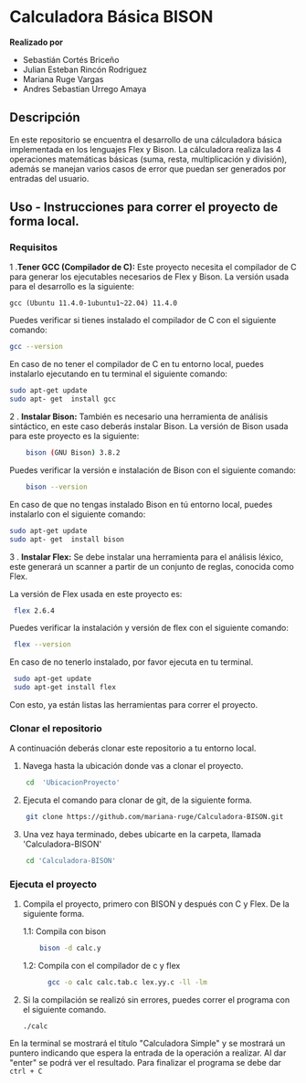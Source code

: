 # Calculadora Básica BISON

**Realizado por** 
- Sebastián Cortés Briceño
- Julian Esteban Rincón Rodriguez
- Mariana Ruge Vargas
-  Andres Sebastian Urrego Amaya

## Descripción
En este repositorio se encuentra el desarrollo de una cálculadora básica implementada en los lenguajes Flex y Bison. La cálculadora realiza las 4 operaciones matemáticas básicas (suma, resta, multiplicación y división), además se manejan varios casos de error que puedan ser generados por entradas del usuario. 

## Uso - Instrucciones para correr el proyecto de forma local.

### Requisitos
1 .**Tener GCC  (Compilador de C):**
Este proyecto necesita el compilador de C para generar los ejecutables necesarios de Flex y Bison. La versión usada para el desarrollo es la siguiente:

    gcc (Ubuntu 11.4.0-1ubuntu1~22.04) 11.4.0

Puedes verificar si tienes instalado el compilador de C con el siguiente comando:
```bash
gcc --version
```
En caso de no tener el compilador de C en tu entorno local, puedes instalarlo  ejecutando en tu terminal el siguiente comando:
```bash
sudo apt-get update
sudo apt- get  install gcc
```

2 .  **Instalar Bison:**
También es necesario una herramienta de análisis sintáctico, en este caso deberás instalar Bison. La versión de Bison usada para este proyecto es la siguiente:
```bash
	bison (GNU Bison) 3.8.2
```
Puedes verificar la versión e instalación de Bison con el siguiente comando:
```bash
	bison --version
```
En caso de que no tengas instalado Bison en tú entorno local, puedes instalarlo con el siguiente comando:
```bash
sudo apt-get update
sudo apt- get  install bison
```

3 .  **Instalar Flex:**
Se debe instalar una herramienta para el análisis léxico, este generará un scanner a partir de un conjunto de reglas, conocida como Flex.

La versión de Flex usada en este proyecto es:
```bash
 flex 2.6.4
```
Puedes verificar la instalación y versión de flex con el siguiente comando:
```bash
 flex --version
```
En caso de no tenerlo instalado, por favor ejecuta en tu terminal.
```bash
 sudo apt-get update
 sudo apt-get install flex
```
Con esto, ya están listas las herramientas para correr el proyecto.

### Clonar el repositorio

A continuación deberás clonar este repositorio a tu entorno local.

1.  Navega hasta la ubicación donde vas a clonar el proyecto.
```bash
    cd  'UbicacionProyecto'
```
2.  Ejecuta el comando para clonar de git, de la siguiente forma.
```bash
    git clone https://github.com/mariana-ruge/Calculadora-BISON.git
```
3.  Una vez haya terminado, debes ubicarte en la carpeta, llamada 'Calculadora-BISON'
```bash
    cd 'Calculadora-BISON'
```

### Ejecuta el proyecto

1.  Compila el proyecto, primero con BISON y después con C y Flex. De la siguiente forma.

	1.1: Compila con bison
	```bash
		bison -d calc.y
    ```

	1.2: Compila con el compilador de c y flex

    ```bash
		  gcc -o calc calc.tab.c lex.yy.c -ll -lm
    ```

2. Si la compilación se realizó sin errores, puedes correr el programa con el siguiente comando.

    ```
	./calc
	```

En la terminal se mostrará el título "Calculadora Simple" y se mostrará un puntero indicando que espera la entrada de la operación a realizar. Al dar "enter" se podrá ver el resultado.
Para finalizar el programa se debe dar `ctrl + C`

